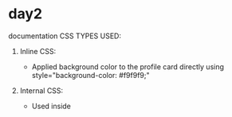 # day2
documentation
CSS TYPES USED:

1. Inline CSS:
   - Applied background color to the profile card directly using style="background-color: #f9f9f9;"

2. Internal CSS:
   - Used inside <style> block in the HTML head for h1, h2, and .contact p styling.

3. External CSS:
   - Used in style.css for most of the styling including layout, hover effects, and borders.

 SELECTORS USED:

1. Element Selectors:
   - body, h1, h2, ul, p

2. Class Selector:
   - .profile-card, .bio, .contact

3. ID Selector:
   - #profile-pic for the profile image

4. Group Selector:
   - h1, h2 used together to apply common styles

5. Descendant Selector:
   - .contact p to style only paragraphs inside the contact section

6. Attribute Selector:
   - a[href] for styling all anchor tags with href attribute

